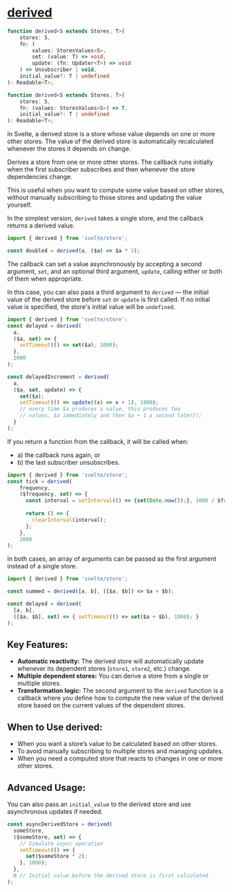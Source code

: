 # [derived](https://svelte.dev/docs/svelte-store#derived)
```ts
function derived<S extends Stores, T>(
	stores: S,
	fn: (
		values: StoresValues<S>,
		set: (value: T) => void,
		update: (fn: Updater<T>) => void
	) => Unsubscriber | void,
	initial_value?: T | undefined
): Readable<T>;

function derived<S extends Stores, T>(
	stores: S,
	fn: (values: StoresValues<S>) => T,
	initial_value?: T | undefined
): Readable<T>;
```
In Svelte, a derived store is a store whose value depends on one or more other stores. The value of the derived store is automatically recalculated whenever the stores it depends on change.

Derives a store from one or more other stores. The callback runs initially when the first subscriber subscribes and then whenever the store dependencies change.

This is useful when you want to compute some value based on other stores, without manually subscribing to those stores and updating the value yourself.

In the simplest version, `derived` takes a single store, and the callback returns a derived value.
```ts
import { derived } from 'svelte/store';

const doubled = derived(a, ($a) => $a * 2);
```
The callback can set a value asynchronously by accepting a second argument, `set`, and an optional third argument, `update`, calling either or both of them when appropriate.

In this case, you can also pass a third argument to `derived` — the initial value of the derived store before `set` or `update` is first called. If no initial value is specified, the store's initial value will be `undefined`.
```ts
import { derived } from 'svelte/store';
const delayed = derived(
  a,
  ($a, set) => {
    setTimeout(() => set($a), 1000);
  },
  2000
);

const delayedIncrement = derived(
  a,
  ($a, set, update) => {
    set($a);
    setTimeout(() => update((x) => x + 1), 1000);
    // every time $a produces a value, this produces two
    // values, $a immediately and then $a + 1 a second later});
  }
);
```
If you return a function from the callback, it will be called when:
- a) the callback runs again, or
- b) the last subscriber unsubscribes.
```ts
import { derived } from 'svelte/store';
const tick = derived(
    frequency,
    ($frequency, set) => {
      const interval = setInterval(() => {set(Date.now());}, 1000 / $frequency);
      
      return () => {
        clearInterval(interval);
      };
    },
    2000
);
```
In both cases, an array of arguments can be passed as the first argument instead of a single store.
```ts
import { derived } from 'svelte/store';

const summed = derived([a, b], ([$a, $b]) => $a + $b);

const delayed = derived(
  [a, b],
  ([$a, $b], set) => { setTimeout(() => set($a + $b), 1000); }
);
```
## Key Features:
- **Automatic reactivity:** The derived store will automatically update whenever its dependent stores (`store1`, `store2`, etc.) change.
- **Multiple dependent stores:** You can derive a store from a single or multiple stores.
- **Transformation logic:** The second argument to the `derived` function is a callback where you define how to compute the new value of the derived store based on the current values of the dependent stores.

## When to Use derived:
- When you want a store’s value to be calculated based on other stores.
- To avoid manually subscribing to multiple stores and managing updates.
- When you need a computed store that reacts to changes in one or more other stores.

## Advanced Usage:
You can also pass an `initial_value` to the derived store and use asynchronous updates if needed.
```ts
const asyncDerivedStore = derived(
  someStore,
  ($someStore, set) => {
    // Simulate async operation
    setTimeout(() => {
      set($someStore * 2);
    }, 1000);
  },
  0 // Initial value before the derived store is first calculated
);
```
